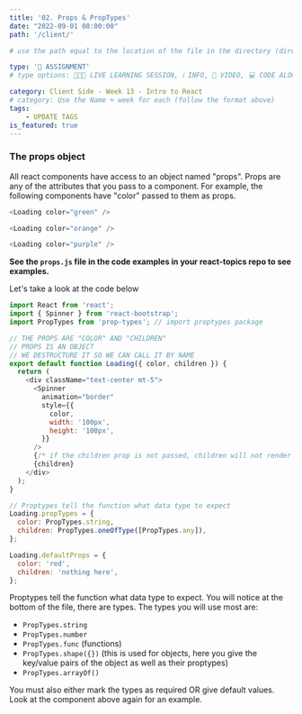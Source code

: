```yaml
---
title: '02. Props & PropTypes'
date: "2022-09-01 08:00:00"
path: '/client/'

# use the path equal to the location of the file in the directory (directory structure)

type: '📝 ASSIGNMENT'
# type options: 👩🏽‍🏫 LIVE LEARNING SESSION, ℹ️ INFO, 🎥 VIDEO, 💻 CODE ALONG, 🥼 LAB, ↩️ REVIEW/NOTES, 👥 GROUP LEARNING, 👷🏼‍♂️ GROUP PROJECT, 🧠 ASSESSMENT, 📝 ASSIGNMENT

category: Client Side - Week 13 - Intro to React
# category: Use the Name + week for each (follow the format above)
tags: 
    - UPDATE TAGS
is_featured: true
---
```

### The props object

All react components have access to an object named "props". Props are any of the attributes that you pass to a component. For example, the following components have "color" passed to them as props.

```js
<Loading color="green" />

<Loading color="orange" />

<Loading color="purple" />
```

**See the `props.js` file in the code examples in your react-topics repo to see examples.**

Let's take a look at the code below

```js
import React from 'react';
import { Spinner } from 'react-bootstrap';
import PropTypes from 'prop-types'; // import proptypes package

// THE PROPS ARE "COLOR" AND "CHILDREN"
// PROPS IS AN OBJECT
// WE DESTRUCTURE IT SO WE CAN CALL IT BY NAME
export default function Loading({ color, children }) {
  return (
    <div className="text-center mt-5">
      <Spinner
        animation="border"
        style={{
          color,
          width: '100px',
          height: '100px',
        }}
      />
      {/* if the children prop is not passed, children will not render */}
      {children}
    </div>
  );
}

// Proptypes tell the function what data type to expect
Loading.propTypes = {
  color: PropTypes.string,
  children: PropTypes.oneOfType([PropTypes.any]),
};

Loading.defaultProps = {
  color: 'red',
  children: 'nothing here',
};
```

Proptypes tell the function what data type to expect. You will notice at the bottom of the file, there are types. The types you will use most are:

- `PropTypes.string`
- `PropTypes.number`
- `PropTypes.func` (functions)
- `PropTypes.shape({})` (this is used for objects, here you give the key/value pairs of the object as well as their proptypes)
- `PropTypes.arrayOf()`

You must also either mark the types as required OR give default values. Look at the component above again for an example.
